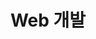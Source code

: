 ---
title: "Web 개발"
layout: category
permalink: /web-dev
author_profile: true
taxonomy: Web 개발
sidebar:
  nav: "categories"
pagination:
  enabled: true
  category: web-dev
  permalink: /:num/
  per_page: 5
  sort_reverse: true
---